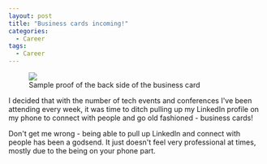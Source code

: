 ```yaml
---
layout: post
title: "Business cards incoming!"
categories:
  - Career
tags:
  - Career
---
```


<figure>
	<a href="https://danaoira.github.io/images/business-card-proof.jpeg"><img src="https://danaoira.github.io/images/business-card-proof.jpeg"></a>
	<figcaption>Sample proof of the back side of the business card</figcaption>
</figure>

I decided that with the number of tech events and conferences I've been attending every week, it was time to ditch pulling up my LinkedIn profile on my phone to connect with people and go old fashioned - business cards!

Don't get me wrong - being able to pull up LinkedIn and connect with people has been a godsend. It just doesn't feel very professional at times, mostly due to the being on your phone part.